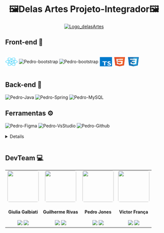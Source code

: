 
<h1 align="center"> 🖼Delas Artes Projeto-Integrador🖼 </h1>


<a href='https://delasartes.vercel.app/home' target="_blank"> <p align="center"> <img  alt="Logo_delasArtes" height="200" width="600" src="https://imgur.com/Kmll7cQ.png"></p></a>


<h2> Front-end 🎨</h2>

 <div style="display: inline_block"><br>
  <img align="center" alt="Pedro-React" height="30" width="40" src="https://raw.githubusercontent.com/devicons/devicon/master/icons/react/react-original.svg">
  <img align="center" alt="Pedro-bootstrap" height="30" width="40" src="https://cdn.jsdelivr.net/gh/devicons/devicon/icons/materialui/materialui-original.svg" />
  <img align="center" alt="Pedro-bootstrap" height="30" width="40" src="https://cdn.jsdelivr.net/gh/devicons/devicon/icons/bootstrap/bootstrap-plain.svg" />
  <img align="center" alt="Pedro-Ts" height="30" width="40" src="https://raw.githubusercontent.com/devicons/devicon/master/icons/typescript/typescript-plain.svg">
  <img align="center" alt="Pedro-HTML" height="30" width="40" src="https://raw.githubusercontent.com/devicons/devicon/master/icons/html5/html5-original.svg">
  <img align="center" alt="Pedro-CSS" height="30" width="40" src="https://raw.githubusercontent.com/devicons/devicon/master/icons/css3/css3-original.svg">
</div> <br/>

<h2> Back-end 🎲</h2>
  <div style="display: inline_block">
    <img align="center" alt="Pedro-Java" height="30" width="40" src="https://cdn.jsdelivr.net/gh/devicons/devicon/icons/java/java-original.svg">
    <img align="center" alt="Pedro-Spring" height="30" width="40" src="https://cdn.jsdelivr.net/gh/devicons/devicon/icons/spring/spring-original.svg">
    <img align="center" alt="Pedro-MySQL" height="30" width="40" src="https://cdn.jsdelivr.net/gh/devicons/devicon/icons/mysql/mysql-original-wordmark.svg" />
  </div>
  
  <h2> Ferramentas ⚙</h2>
  <div style="display: inline_block">
   <img align="center" alt="Pedro-Figma" height="30" width="40"  src="https://cdn.jsdelivr.net/gh/devicons/devicon/icons/figma/figma-original.svg" />
    <img align="center" alt="Pedro-VsStudio" height="30" width="40" src="https://cdn.jsdelivr.net/gh/devicons/devicon/icons/visualstudio/visualstudio-plain.svg" />
    <img align="center" alt="Pedro-Github" height="30" width="40"  src="https://cdn.jsdelivr.net/gh/devicons/devicon/icons/github/github-original.svg" />

   </div>
   <br>

<details>
 
   
 
</details>
   <br>
   <h2> DevTeam 💻</h2>
  <table align="center">
  <tr>
    <td align="center">
    <img  src="https://i.imgur.com/8XINHQw.jpg" style="width: 100px; height: 100px; border-radius: 5%">
    <h4><b>Giulia Galbiati </b></h4>
      <a href="https://www.linkedin.com/in/giulia-galbiati-544bab1b1/" target="_blank"><img src="https://img.shields.io/badge/-LinkedIn-%230077B5?style=for-the-badge&logo=linkedin&logoColor=white" target="_blank"></a> 
      <a href="https://github.com/giugalbiati" target="_blank"><img src="https://img.shields.io/badge/GitHub-100000?style=for-the-badge&logo=github&logoColor=white" target="_blank"></a> 
    <td align="center">
    <img  src="https://i.imgur.com/HjVEvo7.jpg" style="width: 100px; height: 100px;  border-radius: 5%">
    <h4><b>Guilherme Rivas</b></h4>
      <a href="https://www.linkedin.com/in/guilherme-rivas/" target="_blank"><img src="https://img.shields.io/badge/-LinkedIn-%230077B5?style=for-the-badge&logo=linkedin&logoColor=white" target="_blank"></a> 
      <a href="https://github.com/GuilhermeRivas" target="_blank"><img src="https://img.shields.io/badge/GitHub-100000?style=for-the-badge&logo=github&logoColor=white" target="_blank"></a> 
    <td align="center">
    <img  src="https://imgur.com/tS5reAO.jpg" style="width: 100px; height: 100px; border-radius: 5%">
       <h4><b>Pedro Jones</b></h4>
      <a href="https://www.linkedin.com/in/pedro-jones-b7b7351a4/" target="_blank"><img src="https://img.shields.io/badge/-LinkedIn-%230077B5?style=for-the-badge&logo=linkedin&logoColor=white" target="_blank"></a> 
      <a href="https://github.com/PedroJones" target="_blank"><img src="https://img.shields.io/badge/GitHub-100000?style=for-the-badge&logo=github&logoColor=white" target="_blank"></a> 
   <td align="center">
    <img  src="https://i.imgur.com/1raX63n.jpg" style="width: 100px; height: 100px; border-radius: 5%">
    <h4><b>Victor França</b></h4>
     <a href="https://www.linkedin.com/in/victor-fran%C3%A7a-5833b5224/" target="_blank"><img src="https://img.shields.io/badge/-LinkedIn-%230077B5?style=for-the-badge&logo=linkedin&logoColor=white" target="_blank"></a> 
      <a href="https://github.com/Higlik" target="_blank"><img src="https://img.shields.io/badge/GitHub-100000?style=for-the-badge&logo=github&logoColor=white" target="_blank"></a> 


  </tr>
